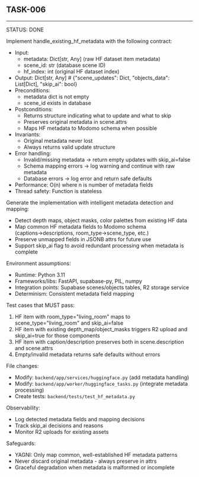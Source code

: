 ## TASK-006
---
STATUS: DONE

Implement handle_existing_hf_metadata with the following contract:
- Input: 
  - metadata: Dict[str, Any] (raw HF dataset item metadata)
  - scene_id: str (database scene ID)
  - hf_index: int (original HF dataset index)
- Output: Dict[str, Any]  # {"scene_updates": Dict, "objects_data": List[Dict], "skip_ai": bool}
- Preconditions:
  - metadata dict is not empty
  - scene_id exists in database
- Postconditions:  
  - Returns structure indicating what to update and what to skip
  - Preserves original metadata in scene.attrs
  - Maps HF metadata to Modomo schema when possible
- Invariants:
  - Original metadata never lost
  - Always returns valid update structure
- Error handling:
  - Invalid/missing metadata → return empty updates with skip_ai=false
  - Schema mapping errors → log warning and continue with raw metadata
  - Database errors → log error and return safe defaults
- Performance: O(n) where n is number of metadata fields
- Thread safety: Function is stateless

Generate the implementation with intelligent metadata detection and mapping:
- Detect depth maps, object masks, color palettes from existing HF data
- Map common HF metadata fields to Modomo schema (captions→descriptions, room_type→scene_type, etc.)
- Preserve unmapped fields in JSONB attrs for future use
- Support skip_ai flag to avoid redundant processing when metadata is complete

Environment assumptions:
- Runtime: Python 3.11
- Frameworks/libs: FastAPI, supabase-py, PIL, numpy
- Integration points: Supabase scenes/objects tables, R2 storage service
- Determinism: Consistent metadata field mapping

Test cases that MUST pass:
1. HF item with room_type="living_room" maps to scene_type="living_room" and skip_ai=false
2. HF item with existing depth_map/object_masks triggers R2 upload and skip_ai=true for those components
3. HF item with caption/description preserves both in scene.description and scene.attrs
4. Empty/invalid metadata returns safe defaults without errors

File changes:
- Modify: `backend/app/services/huggingface.py` (add metadata handling)
- Modify: `backend/app/worker/huggingface_tasks.py` (integrate metadata processing)
- Create tests: `backend/tests/test_hf_metadata.py`

Observability:
- Log detected metadata fields and mapping decisions
- Track skip_ai decisions and reasons
- Monitor R2 uploads for existing assets

Safeguards:
- YAGNI: Only map common, well-established HF metadata patterns
- Never discard original metadata - always preserve in attrs
- Graceful degradation when metadata is malformed or incomplete